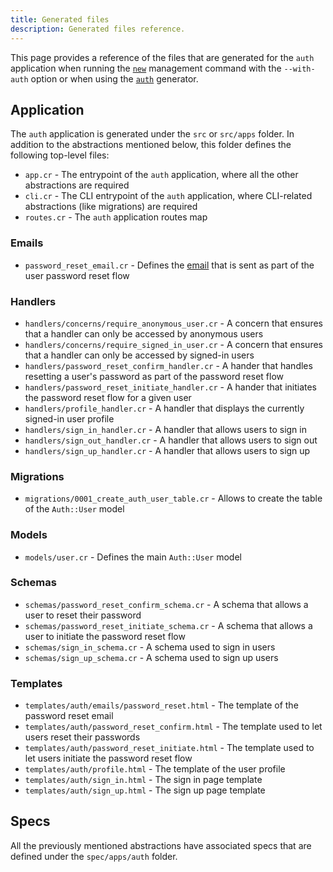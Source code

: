 ```yaml
---
title: Generated files
description: Generated files reference.
---
```


This page provides a reference of the files that are generated for the `auth` application when running the [`new`](../../development/reference/management-commands#new) management command with the `--with-auth` option or when using the [`auth`](../../development/reference/generators#auth) generator.

## Application

The `auth` application is generated under the `src` or `src/apps` folder. In addition to the abstractions mentioned below, this folder defines the following top-level files:

* `app.cr` - The entrypoint of the `auth` application, where all the other abstractions are required
* `cli.cr` - The CLI entrypoint of the `auth` application, where CLI-related abstractions (like migrations) are required
* `routes.cr` - The `auth` application routes map

### Emails

* `password_reset_email.cr` - Defines the [email](../../emailing) that is sent as part of the user password reset flow

### Handlers

* `handlers/concerns/require_anonymous_user.cr` - A concern that ensures that a handler can only be accessed by anonymous users
* `handlers/concerns/require_signed_in_user.cr` - A concern that ensures that a handler can only be accessed by signed-in users
* `handlers/password_reset_confirm_handler.cr` - A hander that handles resetting a user's password as part of the password reset flow
* `handlers/password_reset_initiate_handler.cr` - A hander that initiates the password reset flow for a given user
* `handlers/profile_handler.cr` - A handler that displays the currently signed-in user profile
* `handlers/sign_in_handler.cr` - A handler that allows users to sign in
* `handlers/sign_out_handler.cr` - A handler that allows users to sign out
* `handlers/sign_up_handler.cr` - A handler that allows users to sign up

### Migrations

* `migrations/0001_create_auth_user_table.cr` - Allows to create the table of the `Auth::User` model

### Models

* `models/user.cr` - Defines the main `Auth::User` model

### Schemas

* `schemas/password_reset_confirm_schema.cr` - A schema that allows a user to reset their password
* `schemas/password_reset_initiate_schema.cr` - A schema that allows a user to initiate the password reset flow
* `schemas/sign_in_schema.cr` - A schema used to sign in users
* `schemas/sign_up_schema.cr` - A schema used to sign up users

### Templates

* `templates/auth/emails/password_reset.html` - The template of the password reset email
* `templates/auth/password_reset_confirm.html` - The template used to let users reset their passwords
* `templates/auth/password_reset_initiate.html` - The template used to let users initiate the password reset flow
* `templates/auth/profile.html` - The template of the user profile
* `templates/auth/sign_in.html` - The sign in page template
* `templates/auth/sign_up.html` - The sign up page template

## Specs

All the previously mentioned abstractions have associated specs that are defined under the `spec/apps/auth` folder.
